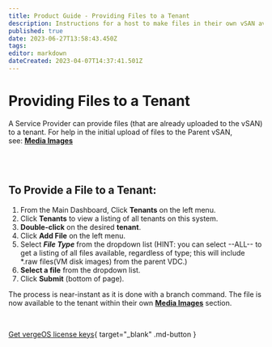 ```yaml
---
title: Product Guide - Providing Files to a Tenant
description: Instructions for a host to make files in their own vSAN available to a tenant
published: true
date: 2023-06-27T13:58:43.450Z
tags: 
editor: markdown
dateCreated: 2023-04-07T14:37:41.501Z
---
```


# Providing Files to a Tenant

A Service Provider can provide files (that are already uploaded to the vSAN) to a tenant. For help in the initial upload of files to the Parent vSAN, see: [**Media Images**](/public/ProductGuide/uploadingtovSAN)

<br>
<br>

## To Provide a File to a Tenant:

1.  From the Main Dashboard, Click **Tenants** on the left menu.
2.  Click **Tenants** to view a listing of all tenants on this system.
3.  **Double-click** on the desired **tenant**.
4.  Click **Add File** on the left menu.
5.  Select ***File Type*** from the dropdown list (HINT: you can select --ALL-- to get a listing of all files available, regardless of type; this will include \*.raw files(VM disk images) from the parent VDC.)
6.  **Select a file** from the dropdown list.
7.  Click **Submit** (bottom of page).

The process is near-instant as it is done with a branch command. The file is now available to the tenant within their own [**Media Images**](/public/ProductGuide/uploadingtovSAN)  section.

<br>

[Get vergeOS license keys](https://www.verge.io/test-drive){ target="_blank" .md-button }